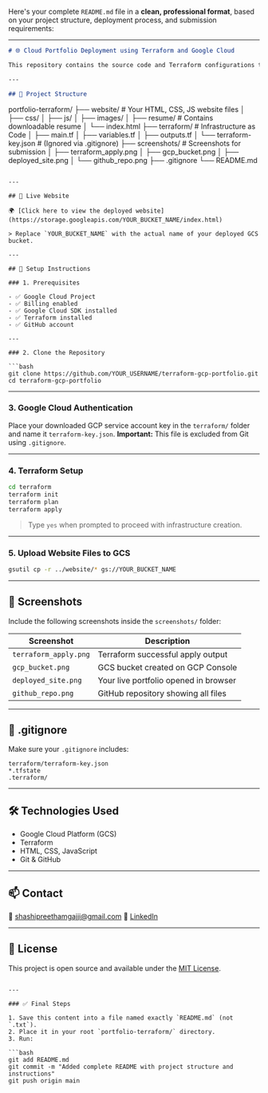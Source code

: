 Here's your complete `README.md` file in a **clean, professional format**, based on your project structure, deployment process, and submission requirements:

---

```markdown
# 🌐 Cloud Portfolio Deployment using Terraform and Google Cloud

This repository contains the source code and Terraform configurations to deploy a personal static portfolio website on **Google Cloud Storage (GCS)** using **Infrastructure as Code** principles.

---

## 📁 Project Structure

```

portfolio-terraform/
├── website/                # Your HTML, CSS, JS website files
│   ├── css/
│   ├── js/
│   ├── images/
│   ├── resume/             # Contains downloadable resume
│   └── index.html
├── terraform/              # Infrastructure as Code
│   ├── main.tf
│   ├── variables.tf
│   ├── outputs.tf
│   └── terraform-key.json  # (Ignored via .gitignore)
├── screenshots/            # Screenshots for submission
│   ├── terraform\_apply.png
│   ├── gcp\_bucket.png
│   ├── deployed\_site.png
│   └── github\_repo.png
├── .gitignore
└── README.md

````

---

## 🚀 Live Website

🌍 [Click here to view the deployed website](https://storage.googleapis.com/YOUR_BUCKET_NAME/index.html)

> Replace `YOUR_BUCKET_NAME` with the actual name of your deployed GCS bucket.

---

## 🔧 Setup Instructions

### 1. Prerequisites

- ✅ Google Cloud Project
- ✅ Billing enabled
- ✅ Google Cloud SDK installed
- ✅ Terraform installed
- ✅ GitHub account

---

### 2. Clone the Repository

```bash
git clone https://github.com/YOUR_USERNAME/terraform-gcp-portfolio.git
cd terraform-gcp-portfolio
````

---

### 3. Google Cloud Authentication

Place your downloaded GCP service account key in the `terraform/` folder and name it `terraform-key.json`.
**Important:** This file is excluded from Git using `.gitignore`.

---

### 4. Terraform Setup

```bash
cd terraform
terraform init
terraform plan
terraform apply
```

> Type `yes` when prompted to proceed with infrastructure creation.

---

### 5. Upload Website Files to GCS

```bash
gsutil cp -r ../website/* gs://YOUR_BUCKET_NAME
```

---

## 📸 Screenshots

Include the following screenshots inside the `screenshots/` folder:

| Screenshot            | Description                           |
| --------------------- | ------------------------------------- |
| `terraform_apply.png` | Terraform successful apply output     |
| `gcp_bucket.png`      | GCS bucket created on GCP Console     |
| `deployed_site.png`   | Your live portfolio opened in browser |
| `github_repo.png`     | GitHub repository showing all files   |

---

## 📄 .gitignore

Make sure your `.gitignore` includes:

```gitignore
terraform/terraform-key.json
*.tfstate
.terraform/
```

---

## 🛠 Technologies Used

* Google Cloud Platform (GCS)
* Terraform
* HTML, CSS, JavaScript
* Git & GitHub

---

## 📫 Contact

📧 [shashipreethamgajji@gmail.com](mailto:shashipreethamgajji@gmail.com)
🔗 [LinkedIn](https://www.linkedin.com/in/shashi-preetham-g-69042614b)

---

## 📝 License

This project is open source and available under the [MIT License](LICENSE).

````

---

### ✅ Final Steps

1. Save this content into a file named exactly `README.md` (not `.txt`).
2. Place it in your root `portfolio-terraform/` directory.
3. Run:

```bash
git add README.md
git commit -m "Added complete README with project structure and instructions"
git push origin main
````